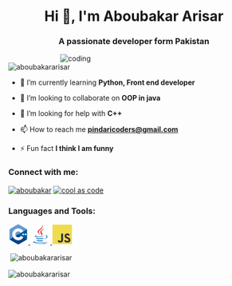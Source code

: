 
 
<h1 align="center">Hi 👋, I'm Aboubakar Arisar</h1>
<h3 align="center">A passionate developer form Pakistan</h3>
<img align = "right" alt = "coding" width = "400" stc = "https://gifer.com/en/bJk"



<p align="left"> <img src="https://komarev.com/ghpvc/?username=aboubakararisar&label=Profile%20views&color=0e75b6&style=flat" alt="aboubakararisar" /> </p>

- 🌱 I’m currently learning **Python, Front end developer**

- 👯 I’m looking to collaborate on **OOP in java**

- 🤝 I’m looking for help with **C++**

- 📫 How to reach me **pindaricoders@gmail.com**

- ⚡ Fun fact **I think I am funny**

<h3 align="left">Connect with me:</h3>
<p align="left">
<a href="https://fb.com/aboubakar" target="blank"><img align="center" src="https://raw.githubusercontent.com/rahuldkjain/github-profile-readme-generator/master/src/images/icons/Social/facebook.svg" alt="aboubakar" height="30" width="40" /></a>
<a href="https://www.youtube.com/c/cool as code" target="blank"><img align="center" src="https://raw.githubusercontent.com/rahuldkjain/github-profile-readme-generator/master/src/images/icons/Social/youtube.svg" alt="cool as code" height="30" width="40" /></a>
</p>

<h3 align="left">Languages and Tools:</h3>
<p align="left"> <a href="https://www.w3schools.com/cpp/" target="_blank" rel="noreferrer"> <img src="https://raw.githubusercontent.com/devicons/devicon/master/icons/cplusplus/cplusplus-original.svg" alt="cplusplus" width="40" height="40"/> </a> <a href="https://www.java.com" target="_blank" rel="noreferrer"> <img src="https://raw.githubusercontent.com/devicons/devicon/master/icons/java/java-original.svg" alt="java" width="40" height="40"/> </a> <a href="https://developer.mozilla.org/en-US/docs/Web/JavaScript" target="_blank" rel="noreferrer"> <img src="https://raw.githubusercontent.com/devicons/devicon/master/icons/javascript/javascript-original.svg" alt="javascript" width="40" height="40"/> </a> </p>

<p>&nbsp;<img align="center" src="https://github-readme-stats.vercel.app/api?username=aboubakararisar&show_icons=true&locale=en" alt="aboubakararisar" /></p>

<p><img align="center" src="https://github-readme-streak-stats.herokuapp.com/?user=aboubakararisar&" alt="aboubakararisar" /></p>


